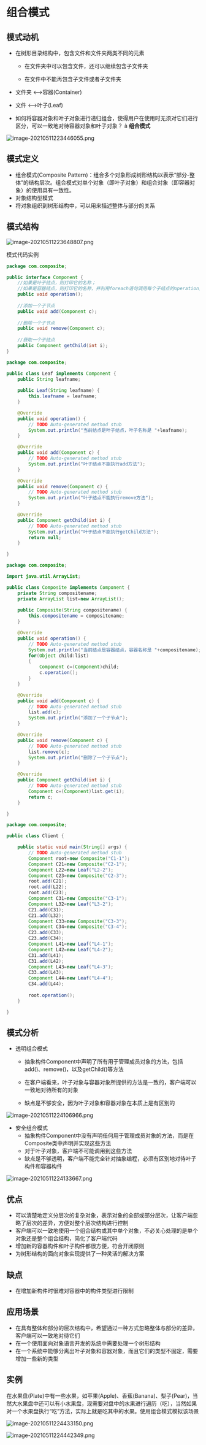 # 组合模式


<!--more-->

## 模式动机

- 在树形目录结构中，包含文件和文件夹两类不同的元素

  - 在文件夹中可以包含文件，还可以继续包含子文件夹

  - 在文件中不能再包含子文件或者子文件夹

- 文件夹  <-->容器(Container)

- 文件  <-->叶子(Leaf)

- 如何将容器对象和叶子对象进行递归组合，使得用户在使用时无须对它们进行区分，可以一致地对待容器对象和叶子对象？ à **组合模式**

![image-20210511223446055.png](./images/image-20210511223446055.png)

## 模式定义

- 组合模式(Composite Pattern)：组合多个对象形成树形结构以表示“部分-整体”的结构层次。组合模式对单个对象（即叶子对象）和组合对象（即容器对象）的使用具有一致性。
- 对象结构型模式
- 将对象组织到树形结构中，可以用来描述整体与部分的关系

## 模式结构

![image-20210511223648807.png](./images/image-20210511223648807.png)

模式代码实例

```java
package com.composite;

public interface Component {
	//如果是叶子结点，则打印它的名称；
	//如果是容器结点，则打印它的名称，并利用foreach语句调用每个子结点的operation方法
	public void operation();
	
	//添加一个子节点
	public void add(Component c);
	
	//删除一个子节点
	public void remove(Component c);
	
	//获取一个子结点
	public Component getChild(int i);
}

```

```java
package com.composite;

public class Leaf implements Component {
	public String leafname;
	
	public Leaf(String leafname) {
		this.leafname = leafname;
	}

	@Override
	public void operation() {
		// TODO Auto-generated method stub
		System.out.println("当前结点是叶子结点，叶子名称是 "+leafname);
	}

	@Override
	public void add(Component c) {
		// TODO Auto-generated method stub
		System.out.println("叶子结点不能执行add方法");
	}

	@Override
	public void remove(Component c) {
		// TODO Auto-generated method stub
		System.out.println("叶子结点不能执行remove方法");
	}

	@Override
	public Component getChild(int i) {
		// TODO Auto-generated method stub
		System.out.println("叶子结点不能执行getChild方法");
		return null;
	}

}

```

```java
package com.composite;

import java.util.ArrayList;

public class Composite implements Component {
	private String compositename;
	private ArrayList list=new ArrayList();
	
	public Composite(String compositename) {
		this.compositename = compositename;
	}

	@Override
	public void operation() {
		// TODO Auto-generated method stub
		System.out.println("当前结点是容器结点，容器名称是 "+compositename);
		for(Object child:list)
		{
			Component c=(Component)child;
			c.operation();
		}
	}

	@Override
	public void add(Component c) {
		// TODO Auto-generated method stub
		list.add(c);
		System.out.println("添加了一个子节点");
	}

	@Override
	public void remove(Component c) {
		// TODO Auto-generated method stub
		list.remove(c);
		System.out.println("删除了一个子节点");
	}

	@Override
	public Component getChild(int i) {
		// TODO Auto-generated method stub
		Component c=(Component)list.get(i);
		return c;
	}

}

```

```java
package com.composite;

public class Client {

	public static void main(String[] args) {
		// TODO Auto-generated method stub
		Component root=new Composite("C1-1");
		Component C21=new Composite("C2-1");
		Component L22=new Leaf("L2-2");
		Component C23=new Composite("C2-3");
		root.add(C21);
		root.add(L22);
		root.add(C23);
		Component C31=new Composite("C3-1");
		Component L32=new Leaf("L3-2");
		C21.add(C31);
		C21.add(L32);
		Component C33=new Composite("C3-3");
		Component C34=new Composite("C3-4");
		C23.add(C33);
		C23.add(C34);
		Component L41=new Leaf("L4-1");
		Component L42=new Leaf("L4-2");
		C31.add(L41);
		C31.add(L42);
		Component L43=new Leaf("L4-3");
		C33.add(L43);
		Component L44=new Leaf("L4-4");
		C34.add(L44);
		
		root.operation();
	}

}
```



## 模式分析

- 透明组合模式

  - 抽象构件Component中声明了所有用于管理成员对象的方法，包括add()、remove()，以及getChild()等方法

  - 在客户端看来，叶子对象与容器对象所提供的方法是一致的，客户端可以一致地对待所有的对象

  - 缺点是不够安全，因为叶子对象和容器对象在本质上是有区别的

![image-20210511224106966.png](./images/image-20210511224106966.png)

- 安全组合模式
  - 抽象构件Component中没有声明任何用于管理成员对象的方法，而是在Composite类中声明并实现这些方法
  - 对于叶子对象，客户端不可能调用到这些方法
  - 缺点是不够透明，客户端不能完全针对抽象编程，必须有区别地对待叶子构件和容器构件

![image-20210511224133667.png](./images/image-20210511224133667.png)



## 优点

- 可以清楚地定义分层次的复杂对象，表示对象的全部或部分层次，让客户端忽略了层次的差异，方便对整个层次结构进行控制
- 客户端可以一致地使用一个组合结构或其中单个对象，不必关心处理的是单个对象还是整个组合结构，简化了客户端代码
- 增加新的容器构件和叶子构件都很方便，符合开闭原则
- 为树形结构的面向对象实现提供了一种灵活的解决方案

## 缺点

- 在增加新构件时很难对容器中的构件类型进行限制

## 应用场景

- 在具有整体和部分的层次结构中，希望通过一种方式忽略整体与部分的差异，客户端可以一致地对待它们
- 在一个使用面向对象语言开发的系统中需要处理一个树形结构
- 在一个系统中能够分离出叶子对象和容器对象，而且它们的类型不固定，需要增加一些新的类型

## 实例

在水果盘(Plate)中有一些水果，如苹果(Apple)、香蕉(Banana)、梨子(Pear)，当然大水果盘中还可以有小水果盘，现需要对盘中的水果进行遍历（吃），当然如果对一个水果盘执行“吃”方法，实际上就是吃其中的水果。使用组合模式模拟该场景

![image-20210511224433150.png](./images/image-20210511224433150.png)

![image-20210511224442349.png](./images/image-20210511224442349.png)

